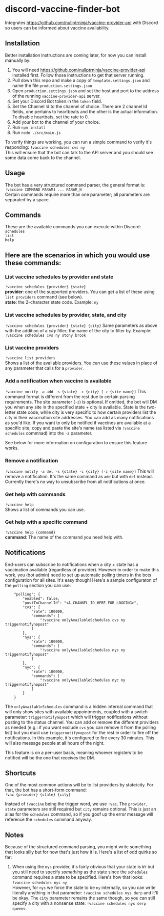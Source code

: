 # discord-vaccine-finder-bot
Integrates https://github.com/nullptrninja/vaccine-provider-api with Discord so users can be informed about vaccine availability.

## Installation
Better installation instructions are coming later, for now you can install manually by:
1. You will need https://github.com/nullptrninja/vaccine-provider-api installed first. Follow those instructions to get that server running.
2. Pull down this repo and make a copy of `template.settings.json` and name the file `production.settings.json`
3. Open `production.settings.json` and set the host and port to the address of the running `vaccine-provider-api` server.
5. Set your Discord Bot token in the `token` field.
6. Set the Channel Id to the channel of choice. There are 2 channel Id fields, one pertains to heartbeats and the other is the actual information. To disable heartbats, set the rate to 0.
8. Add your bot to the channel of your choice.
9. Run `npm install`
10. Run `node ./src/main.js`
  
To verify things are working, you can run a simple command to verify it's responding:
`!vaccine schedules cvs ny`  
This will ensure that the bot can talk to the API server and you should see some data come back to the channel.
  
## Usage
The bot has a very structured command parser, the general format is:  
`!vaccine COMMAND PARAM1 ... PARAM_N`  
Certain commands require more than one parameter; all parameters are separated by a space.  

## Commands
These are the available commands you can execute within Discord:  
`schedules`  
`list`  
`help`  
  
## Here are the scenarios in which you would use these commands:  

### List vaccine schedules by provider and state  
`!vaccine schedules {provider} {state}`  
**provider**: one of the supported providers. You can get a list of these using `list providers` command (see below).  
**state**: the 2-character state code. Example: `ny`  

### List vaccine schedules by provider, state, and city  
`!vaccine schedules {provider} {state} {city}`
Same parameters as above with the addition of a _city_ filter; the name of the city to filter by. Example: `!vaccine schedules cvs ny stony brook`  

### List vaccine providers
`!vaccine list providers`  
Shows a list of the available providers. You can use these values in place of any parameter that calls for a `provider`.  

### Add a notification when vaccine is available
`!vaccine notify -a add -s {state} -c {city} [-z {site name}]`
This command format is different from the rest due to certain parsing requirements. The site parameter (`-z`) is optional. If omitted, the bot will DM you when any site in the specified state + city is available. State is the two-letter state code, while city is very specific to how certain providers list the city in their vaccination site addresses. You can add as many notifications as you'd like. If you want to only be notified if vaccines are available at a specific site, copy and paste the site's name (as listed via `!vaccine schedules` commnad) into the `-z` parameter.

See below for more information on configuration to ensure this feature works.

### Remove a notification
`!vaccine notify -a del -s {state} -c {city} [-z {site name}]`
This will remove a notification. It's the same command as `add` but with `del` instead. Currently there's no way to unsubscribe from all notifications at once.

### Get help with commands
`!vaccine help`  
Shows a list of commands you can use.  

### Get help with a specific command
`!vaccine help {command}`  
**command**: The name of the command you need help with.  

## Notifications
End-users can subscribe to notifications when a city + state has a vaccination available (regardless of provider). However in order to make this work, you (bot admin) need to set up automatic polling timers in the bots configuration for all sites. It's easy though! Here's a sample configuraton of the `polling` section you can use:
```
    "polling": {
        "enabled": false,
        "postToChannelId": "<A_CHANNEL_ID_HERE_FOR_LOGGING>",
        "cvs": {
            "rate": 100000,
            "commands": [
                "!vaccine onlyAvailableSchedules cvs ny triggernotifynopost"
            ]
        },
        "nys": {
            "rate": 100000,
            "commands": [
                "!vaccine onlyAvailableSchedules nys ny triggernotifynopost"
            ]
        },
        "nyc": {
            "rate": 100000,
            "commands": [
                "!vaccine onlyAvailableSchedules nyc ny triggernotifynopost"
            ]
        }
    }
```

The `onlyAvailableSchedules` command is a hidden internal command that will only show sites with available appointments, coupled with a switch parameter: `triggernotifynopost` which will trigger notifications without posting to the status channel. You can add or remove the different providers as needed (e.g.: if you want exclude `cvs` you can remove it from the polling list) but you must use `triggernotifynopost` for the rest in order to fire off the notifications. In this example, it's configured to fire every 30 minutes. This will also message people at all hours of the night.

This feature is on a per-user basis, meaning whoever registers to be notified will be the one that receives the DM.

## Shortcuts
One of the most common actions will be to list providers by state/city. For that, the bot has a short-form command:  
`!vac {provider} {state} {city}`  

Instead of `!vaccine` being the trigger word, we use `!vac`. The `provider`, `state` parameters are still required but `city` remains optional. This is just an alias for the `schedules` command, so if you goof up the error message will reference the `schedules` command anyway.

## Notes
Because of the structured command parsing, you might write something that looks silly but for now that's just how it is. Here's a list of odd quirks so far:  
  
 1. When using the `nys` provider, it's fairly obvious that your state is `NY` but you still need to specify _something_ as the state since the `schedules` command requires a state to be specified. Here's how that looks:  
    `!vaccine schedules nys ny`  
  However, for `nys` we force the state to be `ny` internally, so you can write literally anything in that parameter: `!vaccine schedules nys derp` and it'll be okay. The `city` parameter remains the same though, so you can still specify a city with a nonsense state: `!vaccine schedules nys derp queens`.
